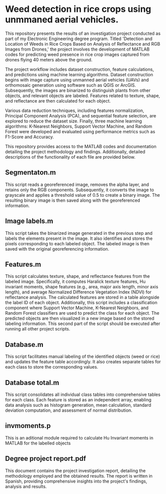 # Weed detection in rice crops using unmmaned aerial vehicles.
This repository presents the results of an investigation project conducted as part of my Electronic Engineering degree program. Titled 'Detection and Location of Weeds in Rice Crops Based on Analysis of Reflectance and RGB Images from Drones,' the project involves the development of MATLAB codes for predicting weed presence in rice crop images captured from drones flying 40 meters above the ground.

The project workflow includes dataset construction, feature calculations, and predictions using machine learning algorithms. Dataset construction begins with image capture using unmanned aerial vehicles (UAVs) and orthomosaic generation using software such as QGIS or ArcGIS. Subsequently, the images are binarized to distinguish plants from other objects, and relevant objects are labeled. Features related to texture, shape, and reflectance are then calculated for each object.

Various data reduction techniques, including features normalization, Principal Component Analysis (PCA), and sequential feature selection, are explored to reduce the dataset size. Finally, three machine learning algorithms: K-Nearest Neighbors, Support Vector Machine, and Random Forest were developed and evaluated using performance metrics such as F1-Score and Accuracy.

This repository provides access to the MATLAB codes and documentation detailing the project methodology and findings. Additionally, detailed descriptions of the functionality of each file are provided below.

## Segmentaton.m
This script reads a georeferenced image, removes the alpha layer, and retains only the RGB components. Subsequently, it converts the image to grayscale and applies a threshold value of 0.5 to create a binary image. The resulting binary image is then saved along with the georeferenced information.

## Image labels.m
This script takes the binarized image generated in the previous step and labels the elements present in the image. It also identifies and stores the pixels corresponding to each labeled object. The labeled image is then saved with the original georeferencing information.

## Features.m
This script calculates texture, shape, and reflectance features from the labeled image. Specifically, it computes Haralick texture features, Hu invariant moments, shape features (e.g., area, major axis length, minor axis length), and average Normalized Difference Vegetation Index (NDVI) for reflectance analysis. The calculated features are stored in a table alongside the label ID of each object.
Additionally, this script includes a classification component where Support Vector Machine, K-Nearest Neighbors, and Random Forest classifiers are used to predict the class for each object. The predicted objects are then visualized in a new image based on the stored labeling information. 
This second part of the script should be executed after running all other project scripts.

## Database.m
This script facilitates manual labeling of the identified objects (weed or rice) and updates the feature table accordingly. It also creates separate tables for each class to store the corresponding values.

## Database total.m
This script consolidates all individual class tables into comprehensive tables for each class. Each feature is stored as an independent array, enabling data analysis such as histogram generation, mean calculation, standard deviation computation, and assessment of normal distribution.

## invmoments.p
This is an aditional module required to calculate Hu Invariant moments in MATLAB for the labelled objects

## Degree project report.pdf
This document contains the project investigation report, detailing the methodology employed and the obtained results. The report is written in Spanish, providing comprehensive insights into the project's findings, analysis and results.
